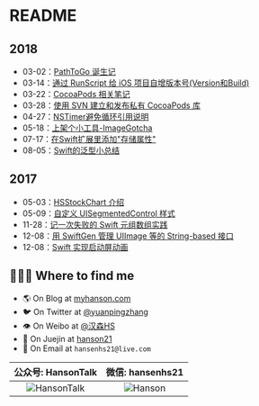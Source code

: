 # README

## 2018

* 03-02：[PathToGo 诞生记](2018/pathtogo-dan-sheng-ji-20180302.md)
* 03-14：[通过 RunScript 给 iOS 项目自增版本号\(Version和Build\)](2018/tong-guo-runscript-gei-ios-xiang-mu-zi-zeng-ban-ben-hao-versioin-he-build20180314.md)
* 03-22：[CocoaPods 相关笔记](2018/cocoapods-xiang-guan-bi-ji-20180322.md)
* 03-28：[使用 SVN 建立和发布私有 CocoaPods 库](2018/shi-yong-svn-jian-li-he-fa-bu-si-you-cocoapods-ku-20180328.md) 
* 04-27：[NSTimer避免循环引用说明](2018/nstimer-bi-mian-xun-huan-yin-yong-shuo-ming.md) 
* 05-18：[上架个小工具-ImageGotcha](2018/shang-jia-ge-xiao-gong-ju-imagegotcha.md)
* 07-17：[在Swift扩展里添加"存储属性"](2018/zai-swift-kuo-zhan-li-tian-jia-cun-chu-shu-xing.md)
* 08-05：[Swift的泛型小总结](2018/swift-de-fan-xing-xiao-zong-jie.md)

## 2017

* 05-03：[HSStockChart 介绍](2017/hsstockchart-jie-shao.md) 
* 05-09：[自定义 UISegmentedControl 样式](2017/zi-ding-yi-uisegmentedcontrol-yang-shi.md)
* 11-28：[记一次失败的 Swift 元组数组实践](2017/ji-yi-ci-shi-bai-de-swift-yuan-zu-shu-zu-shi-jian.md)
* 12-08：[用 SwiftGen 管理 UIImage 等的 String-based 接口](2017/yong-swiftgen-guan-li-uiimage-deng-de-stringbased-jie-kou-20171208.md)
* 12-08：[Swift 实现启动屏动画](2017/swift-shi-xian-qi-dong-ping-dong-hua.md)

## 🙋🏻‍♂️ Where to find me

* 🌎  On Blog at [myhanson.com](myhanson.com)
* 🐦  On Twitter at [@yuanpingzhang](https://twitter.com/yuanpingzhang)
* 👁  On Weibo at [@汉森HS](https://weibo.com/1775951885/)
* 📘  On Juejin at [hanson21](https://juejin.im/user/58748a38a22b9d0058a104d5)
* 📧  On Email at `hansenhs21@live.com`

| 公众号: HansonTalk | 微信: hansenhs21 |
| :---: | :---: |
| ![HansonTalk](https://cdn.jsdelivr.net/gh/zyphs21/cdn-assets/qrcode/HansonTalk.jpg) | ![Hanson](https://cdn.jsdelivr.net/gh/zyphs21/cdn-assets@master/qrcode/hansenhs21.jpg) |



